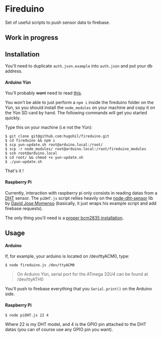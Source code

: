 # Fireduino

Set of useful scripts to push sensor data to firebase.

## Work in progress

## Installation
You'll need to duplicate `auth.json.example` into `auth.json` and put your db address.

#### Arduino Yùn
You'll probably ~~want~~ need to read [this](http://blog.arduino.cc/2014/05/06/time-to-expand-your-yun-disk-space-and-install-node-js/).

You won't be able to just perform a `npm i` inside the fireduino folder on the Yùn, so you should install the `node_modules` on your machine and copy it on the Yùn SD card by hand. The following commands will get you started quickly.

Type this on your machine (i.e not the Yùn):

```shell
$ git clone git@github.com:hugohil/fireduino.git
$ cd fireduino && npm i
$ scp yun-update.sh root@arduino.local:/root/
$ scp -r node_modules/ root@arduino.local:/root/fireduino_modules
$ ssh root@arduino.local
$ cd root/ && chmod +x yun-update.sh
$ ./yun-update.sh
```

That's it !

#### Raspberry Pi

Currently, interaction with raspberry pi only consists in reading datas from a [DHT](https://learn.adafruit.com/dht/overview) sensor. The `piDHT.js` script rellies heavily on the [node-dht-sensor](https://github.com/momenso/node-dht-sensor) lib by [David Jose Momenso](https://github.com/momenso) (basically, it just wraps his example script and add firebase requests).

The only thing you'll need is a [proper bcm2835 installation](http://www.airspayce.com/mikem/bcm2835/).

## Usage

#### Arduino
If, for example, your arduino is located on /dev/ttyACM0, type:
```shell
$ node fireduino.js /dev/ttyACM0
```
> On Arduino Yùn, serial port for the ATmega 32U4 can be found at /dev/ttyATH0

You'll push to firebase everything that you `Serial.print()` on the Arduino side.

#### Raspberry Pi

```shell
$ node piDHT.js 22 4
```
Where 22 is my DHT model, and 4 is the GPIO pin attached to the DHT datas (you can of course use any GPIO pin you want).
